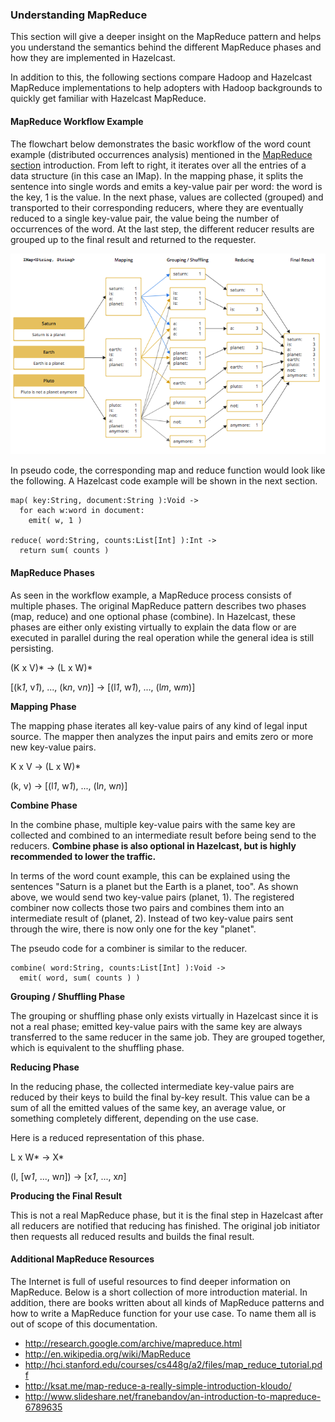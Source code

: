 


### Understanding MapReduce

This section will give a deeper insight on the MapReduce pattern and helps you understand the semantics behind the different MapReduce phases and how they are implemented in Hazelcast.

In addition to this, the following sections compare Hadoop and Hazelcast MapReduce implementations to help adopters with Hadoop backgrounds to quickly get familiar with Hazelcast MapReduce.

#### MapReduce Workflow Example

The flowchart below demonstrates the basic workflow of the word count example (distributed occurrences analysis) mentioned in the [MapReduce section](#mapreduce) introduction. From left to right, it iterates over all the entries of a data structure (in this case an IMap). In the mapping phase, it splits the sentence into single words and emits a key-value pair per word: the word is the key, 1 is the value. In the next phase, values are collected (grouped) and transported to their
corresponding reducers, where they are eventually reduced to a single key-value pair, the value being the number of occurrences of the word. At the last step, the different reducer results are grouped up to the final result and returned to the requester.

![MapReduce Workflow](images/Workflow.png)

In pseudo code, the corresponding map and reduce function would look like the following. A Hazelcast code example will be shown in the next section.

```plain
map( key:String, document:String ):Void ->
  for each w:word in document:
    emit( w, 1 )

reduce( word:String, counts:List[Int] ):Int ->
  return sum( counts )
```

#### MapReduce Phases

As seen in the workflow example, a MapReduce process consists of multiple phases. The original MapReduce pattern describes two phases (map, reduce) and one optional phase (combine). In Hazelcast, these phases are either only existing virtually to explain the data flow or are executed in parallel during the real operation while the general idea is still persisting.

(K x V)\* -> (L x W)*

[(k*1*, v*1*), ..., (k*n*, v*n*)] -> [(l*1*, w*1*), ..., (l*m*, w*m*)]

**Mapping Phase**

The mapping phase iterates all key-value pairs of any kind of legal input source. The mapper then analyzes the input pairs and emits zero or more new key-value pairs.

K x V -> (L x W)*

(k, v) -> [(l*1*, w*1*), ..., (l*n*, w*n*)]

**Combine Phase**

In the combine phase, multiple key-value pairs with the same key are collected and combined to an intermediate result before being send to the reducers. **Combine phase is also optional in Hazelcast, but is highly recommended to lower the traffic.**

In terms of the word count example, this can be explained using the sentences "Saturn is a planet but the Earth is a planet, too". As shown above, we would send two key-value pairs (planet, 1). The registered combiner now collects those two pairs and combines them into an intermediate result of (planet, 2). Instead of two key-value
pairs sent through the wire, there is now only one for the key "planet".

The pseudo code for a combiner is similar to the reducer.

```text
combine( word:String, counts:List[Int] ):Void ->
  emit( word, sum( counts ) )
```

**Grouping / Shuffling Phase**

The grouping or shuffling phase only exists virtually in Hazelcast since it is not a real phase; emitted key-value pairs with the same key are always transferred to the same reducer in the same job. They are grouped together, which is equivalent to the shuffling phase.

**Reducing Phase**

In the reducing phase, the collected intermediate key-value pairs are reduced by their keys to build the final by-key result. This value can be a sum of all the emitted values of the same key, an average value, or something completely different, depending on the use case.

Here is a reduced representation of this phase.

L x W\* -> X*

(l, [w*1*, ..., w*n*]) -> [x*1*, ..., x*n*]

**Producing the Final Result**

This is not a real MapReduce phase, but it is the final step in Hazelcast after all reducers are notified that reducing has finished. The original job initiator then requests all reduced results and builds the final result.


#### Additional MapReduce Resources

The Internet is full of useful resources to find deeper information on MapReduce. Below is a short collection of more introduction material. In addition, there are books written about all kinds of MapReduce patterns and how to write a MapReduce function for your use case. To name them all is out of scope of this documentation.

 - <a href="http://research.google.com/archive/mapreduce.html" target="_blank">http://research.google.com/archive/mapreduce.html</a>
 - <a href="http://en.wikipedia.org/wiki/MapReduce" target="_blank">http://en.wikipedia.org/wiki/MapReduce</a>
 - <a href="http://hci.stanford.edu/courses/cs448g/a2/files/map_reduce_tutorial.pdf" target="_blank">http://hci.stanford.edu/courses/cs448g/a2/files/map_reduce_tutorial.pdf</a>
 - <a href="http://ksat.me/map-reduce-a-really-simple-introduction-kloudo/" target="_blank">http://ksat.me/map-reduce-a-really-simple-introduction-kloudo/</a>
 - <a href="http://www.slideshare.net/franebandov/an-introduction-to-mapreduce-6789635" target="_blank">http://www.slideshare.net/franebandov/an-introduction-to-mapreduce-6789635</a>


